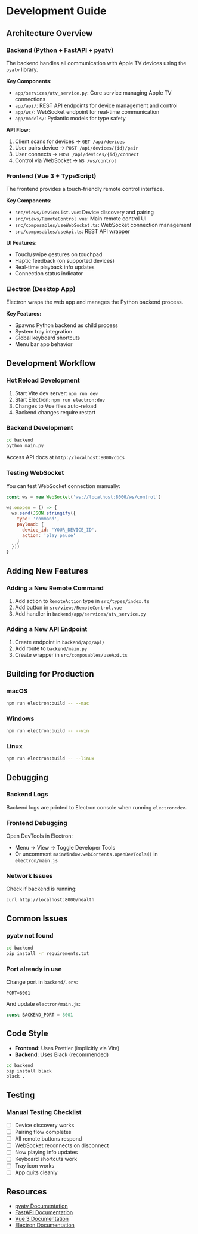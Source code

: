# Development Guide

## Architecture Overview

### Backend (Python + FastAPI + pyatv)

The backend handles all communication with Apple TV devices using the `pyatv` library.

**Key Components:**

- `app/services/atv_service.py`: Core service managing Apple TV connections
- `app/api/`: REST API endpoints for device management and control
- `app/ws/`: WebSocket endpoint for real-time communication
- `app/models/`: Pydantic models for type safety

**API Flow:**

1. Client scans for devices → `GET /api/devices`
2. User pairs device → `POST /api/devices/{id}/pair`
3. User connects → `POST /api/devices/{id}/connect`
4. Control via WebSocket → `WS /ws/control`

### Frontend (Vue 3 + TypeScript)

The frontend provides a touch-friendly remote control interface.

**Key Components:**

- `src/views/DeviceList.vue`: Device discovery and pairing
- `src/views/RemoteControl.vue`: Main remote control UI
- `src/composables/useWebSocket.ts`: WebSocket connection management
- `src/composables/useApi.ts`: REST API wrapper

**UI Features:**

- Touch/swipe gestures on touchpad
- Haptic feedback (on supported devices)
- Real-time playback info updates
- Connection status indicator

### Electron (Desktop App)

Electron wraps the web app and manages the Python backend process.

**Key Features:**

- Spawns Python backend as child process
- System tray integration
- Global keyboard shortcuts
- Menu bar app behavior

## Development Workflow

### Hot Reload Development

1. Start Vite dev server: `npm run dev`
2. Start Electron: `npm run electron:dev`
3. Changes to Vue files auto-reload
4. Backend changes require restart

### Backend Development

```bash
cd backend
python main.py
```

Access API docs at `http://localhost:8000/docs`

### Testing WebSocket

You can test WebSocket connection manually:

```javascript
const ws = new WebSocket('ws://localhost:8000/ws/control')

ws.onopen = () => {
  ws.send(JSON.stringify({
    type: 'command',
    payload: {
      device_id: 'YOUR_DEVICE_ID',
      action: 'play_pause'
    }
  }))
}
```

## Adding New Features

### Adding a New Remote Command

1. Add action to `RemoteAction` type in `src/types/index.ts`
2. Add button in `src/views/RemoteControl.vue`
3. Add handler in `backend/app/services/atv_service.py`

### Adding a New API Endpoint

1. Create endpoint in `backend/app/api/`
2. Add route to `backend/main.py`
3. Create wrapper in `src/composables/useApi.ts`

## Building for Production

### macOS

```bash
npm run electron:build -- --mac
```

### Windows

```bash
npm run electron:build -- --win
```

### Linux

```bash
npm run electron:build -- --linux
```

## Debugging

### Backend Logs

Backend logs are printed to Electron console when running `electron:dev`.

### Frontend Debugging

Open DevTools in Electron:
- Menu → View → Toggle Developer Tools
- Or uncomment `mainWindow.webContents.openDevTools()` in `electron/main.js`

### Network Issues

Check if backend is running:

```bash
curl http://localhost:8000/health
```

## Common Issues

### pyatv not found

```bash
cd backend
pip install -r requirements.txt
```

### Port already in use

Change port in `backend/.env`:

```
PORT=8001
```

And update `electron/main.js`:

```javascript
const BACKEND_PORT = 8001
```

## Code Style

- **Frontend**: Uses Prettier (implicitly via Vite)
- **Backend**: Uses Black (recommended)

```bash
cd backend
pip install black
black .
```

## Testing

### Manual Testing Checklist

- [ ] Device discovery works
- [ ] Pairing flow completes
- [ ] All remote buttons respond
- [ ] WebSocket reconnects on disconnect
- [ ] Now playing info updates
- [ ] Keyboard shortcuts work
- [ ] Tray icon works
- [ ] App quits cleanly

## Resources

- [pyatv Documentation](https://pyatv.dev/)
- [FastAPI Documentation](https://fastapi.tiangolo.com/)
- [Vue 3 Documentation](https://vuejs.org/)
- [Electron Documentation](https://www.electronjs.org/)
